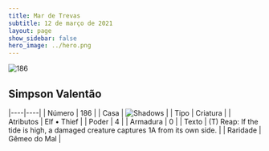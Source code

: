 ```yaml
---
title: Mar de Trevas
subtitle: 12 de março de 2021
layout: page
show_sidebar: false
hero_image: ../hero.png
---
```


![186](https://cdn.keyforgegame.com/media/card_front/pt/496_186_FJM7X672MRCC_pt.png)

## Simpson Valentão

|----|----|
| Número | 186 |
| Casa | ![Shadows](https://archonarcana.com/images/thumb/e/ee/Shadows.png/22px-Shadows.png "Sombras") |
| Tipo | Criatura |
| Atributos | Elf • Thief |
| Poder | 4 |
| Armadura | 0 |
| Texto | (T) Reap: If the tide is high, a damaged creature captures 1A from its own side. |
| Raridade | Gêmeo do Mal |
